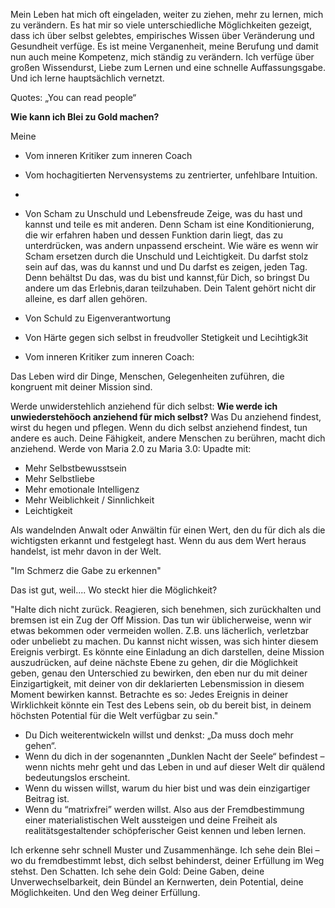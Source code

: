 
Mein Leben hat mich oft eingeladen, weiter zu ziehen, mehr zu lernen, mich zu verändern. Es hat mir so viele unterschiedliche Möglichkeiten gezeigt, dass ich über selbst gelebtes, empirisches Wissen über Veränderung und Gesundheit verfüge. 
Es ist meine Verganenheit, meine Berufung und damit nun auch meine Kompetenz, mich ständig zu verändern. 
Ich verfüge über großen Wissendurst, Liebe zum Lernen und eine schnelle Auffassungsgabe.
Und ich lerne hauptsächlich vernetzt.

Quotes:
„You can read people“ 

**Wie kann ich Blei zu Gold machen?**

Meine 
- Vom inneren Kritiker zum inneren Coach
- Vom hochagitierten Nervensystems zu zentrierter, unfehlbare Intuition.
- 
- Von Scham zu Unschuld und Lebensfreude
Zeige, was du hast und kannst und teile es mit anderen. Denn Scham ist eine Konditionierung, die wir erfahren haben und dessen Funktion darin liegt, das zu unterdrücken, was andern unpassend erscheint.
Wie wäre es wenn wir Scham ersetzen durch die Unschuld und Leichtigkeit.
Du darfst stolz sein auf das, was du kannst und und Du darfst es zeigen, jeden Tag.
Denn behältst Du das, was du bist und kannst,für Dich, so bringst Du andere um das Erlebnis,daran teilzuhaben. Dein Talent gehört nicht dir alleine, es darf allen gehören.

- Von Schuld zu Eigenverantwortung
- Von Härte gegen sich selbst in freudvoller Stetigkeit und Lecihtigk3it 
- Vom inneren Kritiker zum inneren Coach:

 Das Leben wird dir Dinge, Menschen, Gelegenheiten zuführen, die kongruent 
mit deiner Mission sind.

Werde unwiderstehlich anziehend für dich selbst: 
**Wie werde ich unwiederstehöoch anziehend für mich selbst?**
Was Du anziehend findest, wirst du hegen und pflegen.
Wenn du dich selbst anziehend findest, tun andere es auch.
Deine Fähigkeit, andere Menschen zu berühren, macht dich anziehend.
Werde von Maria 2.0 zu Maria 3.0:
Upadte mit:
- Mehr Selbstbewusstsein
- Mehr Selbstliebe
- Mehr emotionale Intelligenz
- Mehr Weiblichkeit / Sinnlichkeit
- Leichtigkeit

Als wandelnden Anwalt oder Anwältin für einen Wert, den du für dich als die wichtigsten erkannt und festgelegt hast. Wenn du aus dem Wert heraus handelst, ist mehr davon in der Welt.

"Im Schmerz die Gabe zu erkennen"

Das ist gut, weil....
Wo steckt hier die Möglichkeit?

"Halte dich nicht zurück. Reagieren, sich benehmen, sich zurückhalten und bremsen 
ist ein Zug der Off Mission. Das tun wir üblicherweise, wenn wir etwas bekommen 
oder vermeiden wollen. Z.B. uns lächerlich, verletzbar oder unbeliebt zu machen. Du 
kannst nicht wissen, was sich hinter diesem Ereignis verbirgt. Es könnte eine 
Einladung an dich darstellen, deine Mission auszudrücken, auf deine nächste Ebene 
zu gehen, dir die Möglichkeit geben, genau den Unterschied zu bewirken, den eben 
nur du mit deiner Einzigartigkeit, mit deiner von dir deklarierten Lebensmission in 
diesem Moment bewirken kannst. Betrachte es so: Jedes Ereignis in deiner 
Wirklichkeit könnte ein Test des Lebens sein, ob du bereit bist, in deinem höchsten 
Potential für die Welt verfügbar zu sein."


- Du Dich weiterentwickeln willst und denkst: „Da muss doch mehr gehen“.
- Wenn du dich in der sogenannten „Dunklen Nacht der Seele“ befindest – wenn  nichts mehr geht und das Leben in und auf dieser Welt dir quälend bedeutungslos erscheint.
- Wenn du wissen willst, warum du hier bist und was dein einzigartiger  Beitrag ist.
- Wenn  du “matrixfrei” werden willst. Also aus der Fremdbestimmung einer materialistischen Welt aussteigen und deine Freiheit als realitätsgestaltender schöpferischer Geist kennen und leben lernen.
 

Ich erkenne sehr schnell Muster und Zusammenhänge.
Ich sehe dein Blei – wo du fremdbestimmt lebst, dich selbst behinderst, deiner Erfüllung im Weg stehst. Den Schatten.
Ich sehe dein Gold:  Deine Gaben, deine Unverwechselbarkeit, dein Bündel an Kernwerten, dein Potential, deine Möglichkeiten. Und den Weg deiner Erfüllung.
